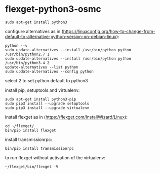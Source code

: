 # flexget-python3-osmc


```
sudo apt-get install python3
```

configure alternatives as in (https://linuxconfig.org/how-to-change-from-default-to-alternative-python-version-on-debian-linux):

```
python --v
sudo update-alternatives --install /usr/bin/python python /usr/bin/python2.7 1
sudo update-alternatives --install /usr/bin/python python /usr/bin/python3.4 2
update-alternatives --list python
sudo update-alternatives --config python
```

select 2 to set python default to python3

install pip, setuptools and virtualenv:
```
sudo apt-get install python3-pip
sudo pip3 install --upgrade setuptools
sudo pip3 install --upgrade virtualenv
```

install flexget as in (https://flexget.com/InstallWizard/Linux):

```
cd ~/flexget/
bin/pip install flexget
```

install transmissionrpc:

```
bin/pip install transmissionrpc
```

to run flexget without activation of the virtualenv:

```
~/flexget/bin/flexget -V
```
